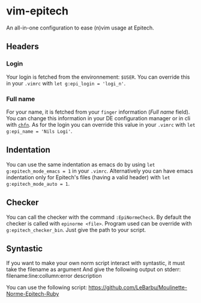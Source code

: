 vim-epitech
===========

An all-in-one configuration to ease (n)vim usage at Epitech.

## Headers

### Login

Your login is fetched from the environnement: `$USER`. You can override this in your `.vimrc` with `let g:epi_login = 'logi_n'`.

### Full name

For your name, it is fetched from your `finger` information (_Full name_ field). You can change this information in your DE configuration manager or in cli with [`chfn`](http://linux.die.net/man/1/chfn). As for the login you can override this value in your `.vimrc` with `let g:epi_name = 'Nils Logi'`.

## Indentation

You can use the same indentation as emacs do by using `let g:epitech_mode_emacs = 1` in your `.vimrc`. Alternatively you can have emacs indentation only for Epitech's files (having a valid header) with `let g:epitech_mode_auto = 1`.

## Checker

You can call the checker with the command `:EpiNormeCheck`.
By default the checker is called with `epinorme <file>`. Program used can be override with `g:epitech_checker_bin`. Just give the path to your script.

##  Syntastic

If you want to make your own norm script interact  with syntastic, it must take the filename as argument
And give the following output on stderr:
    filename:line:collumn:error description

You can use the following script:
    https://github.com/LeBarbu/Moulinette-Norme-Epitech-Ruby
